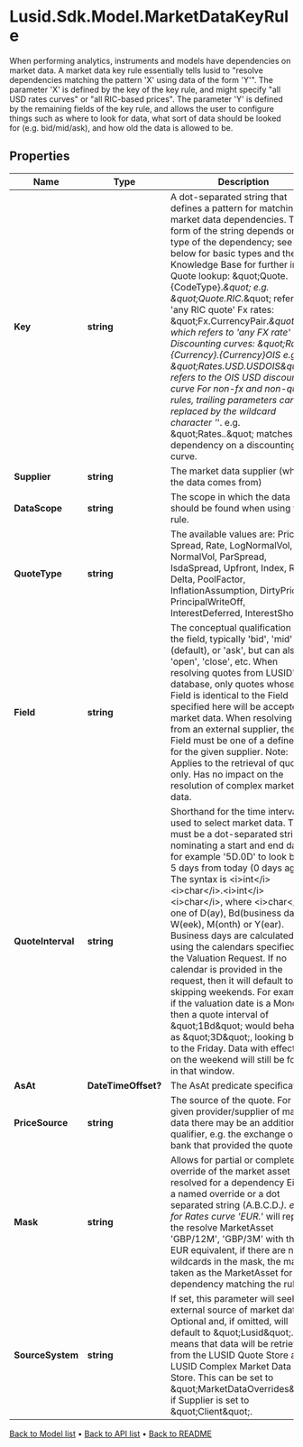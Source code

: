 # Lusid.Sdk.Model.MarketDataKeyRule
When performing analytics, instruments and models have dependencies on market data.  A market data key rule essentially tells lusid to \"resolve dependencies matching the pattern 'X' using data of the form 'Y'\".  The parameter 'X' is defined by the key of the key rule, and might specify \"all USD rates curves\" or \"all RIC-based prices\".  The parameter 'Y' is defined by the remaining fields of the key rule, and allows the user to configure things such as  where to look for data, what sort of data should be looked for (e.g. bid/mid/ask), and how old the data is allowed to be.

## Properties

Name | Type | Description | Notes
------------ | ------------- | ------------- | -------------
**Key** | **string** | A dot-separated string that defines a pattern for matching market data dependencies.  The form of the string depends on the type of the dependency; see below for basic types and the Knowledge Base for further info.  Quote lookup: \&quot;Quote.{CodeType}.*\&quot; e.g. \&quot;Quote.RIC.*\&quot; refers to &#39;any RIC quote&#39;  Fx rates: \&quot;Fx.CurrencyPair.*\&quot;, which refers to &#39;any FX rate&#39;  Discounting curves: \&quot;Rates.{Currency}.{Currency}OIS e.g. \&quot;Rates.USD.USDOIS\&quot; refers to the OIS USD discounting curve                For non-fx and non-quote rules, trailing parameters can be replaced by the wildcard character &#39;*&#39;.  e.g. \&quot;Rates.*.*\&quot; matches any dependency on a discounting curve. | 
**Supplier** | **string** | The market data supplier (where the data comes from) | 
**DataScope** | **string** | The scope in which the data should be found when using this rule. | 
**QuoteType** | **string** | The available values are: Price, Spread, Rate, LogNormalVol, NormalVol, ParSpread, IsdaSpread, Upfront, Index, Ratio, Delta, PoolFactor, InflationAssumption, DirtyPrice, PrincipalWriteOff, InterestDeferred, InterestShortfall | 
**Field** | **string** | The conceptual qualification for the field, typically &#39;bid&#39;, &#39;mid&#39; (default), or &#39;ask&#39;, but can also be &#39;open&#39;, &#39;close&#39;, etc.  When resolving quotes from LUSID&#39;s database, only quotes whose Field is identical to the Field specified here  will be accepted as market data.  When resolving data from an external supplier, the Field must be one of a defined set for the given supplier.                Note: Applies to the retrieval of quotes only. Has no impact on the resolution of complex market data. | [optional] 
**QuoteInterval** | **string** | Shorthand for the time interval used to select market data. This must be a dot-separated string              nominating a start and end date, for example &#39;5D.0D&#39; to look back 5 days from today (0 days ago). The syntax              is &lt;i&gt;int&lt;/i&gt;&lt;i&gt;char&lt;/i&gt;.&lt;i&gt;int&lt;/i&gt;&lt;i&gt;char&lt;/i&gt;, where &lt;i&gt;char&lt;/i&gt; is one of              D(ay), Bd(business day), W(eek), M(onth) or Y(ear).              Business days are calculated using the calendars specified on the Valuation Request.              If no calendar is provided in the request, then it will default to only skipping weekends.              For example, if the valuation date is a Monday, then a quote interval of \&quot;1Bd\&quot; would behave as \&quot;3D\&quot;,              looking back to the Friday. Data with effectiveAt on the weekend will still be found in that window. | [optional] 
**AsAt** | **DateTimeOffset?** | The AsAt predicate specification. | [optional] 
**PriceSource** | **string** | The source of the quote. For a given provider/supplier of market data there may be an additional qualifier, e.g. the exchange or bank that provided the quote | [optional] 
**Mask** | **string** | Allows for partial or complete override of the market asset resolved for a dependency  Either a named override or a dot separated string (A.B.C.D.*).  e.g. for Rates curve &#39;EUR.*&#39; will replace the resolve MarketAsset &#39;GBP/12M&#39;, &#39;GBP/3M&#39; with the EUR equivalent, if there  are no wildcards in the mask, the mask is taken as the MarketAsset for any dependency matching the rule. | [optional] 
**SourceSystem** | **string** | If set, this parameter will seek an external source of market data.  Optional and, if omitted, will default to \&quot;Lusid\&quot;.  This means that data will be retrieved from the LUSID Quote Store and LUSID Complex Market Data Store.                This can be set to \&quot;MarketDataOverrides\&quot; if Supplier is set to \&quot;Client\&quot;. | [optional] 

[Back to Model list](../README.md#documentation-for-models) &#8226; [Back to API list](../README.md#documentation-for-api-endpoints) &#8226; [Back to README](../README.md)

